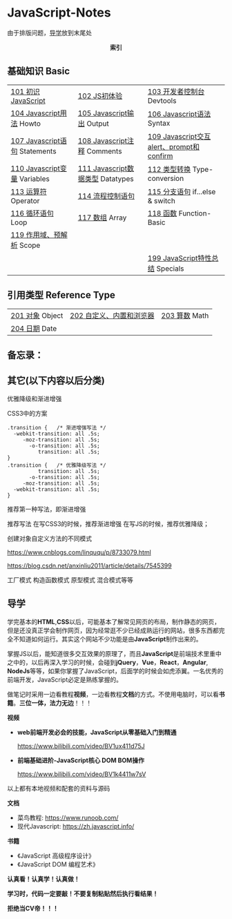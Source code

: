 # JavaScript-Notes

由于排版问题，[导学](#导学)放到末尾处

<center><strong>索引</strong></center>

## 基础知识 Basic

|                                                              |                                                              |                                                              |
| ------------------------------------------------------------ | ------------------------------------------------------------ | ------------------------------------------------------------ |
| <a href="101 初识JavaScript\101 初识JavaScript.md">101 初识JavaScript</a> | <a href="102 JS初体验\102 JS初体验.md">102 JS初体验</a>      | <a href="103 开发者控制台\103 开发者控制台.md">103 开发者控制台</a> Devtools |
| <a href="104 Javascript用法\104 Javascript用法.md">104 Javascript用法</a> Howto | <a href="105 Javascript输出\105 Javascript输出.md">105 Javascript输出</a> Output | <a href="106 Javascript语法\106 Javascript语法.md">106 Javascript语法</a> Syntax |
| <a href="107 Javascript语句\107 Javascript语句.md">107 Javascript语句</a> Statements | <a href="108 Javascript注释\108 Javascript注释.md">108 Javascript注释</a> Comments | <a href="109 Javascript交互alert、prompt和confirm\109 Javascript交互alert、prompt和confirm.md">109 Javascript交互alert、prompt和confirm</a> |
| <a href="110 Javascript变量\110 Javascript变量.md">110 Javascript变量</a>  Variables | <a href="111 Javascript数据类型\111 Javascript数据类型.md">111 Javascript数据类型</a> Datatypes | <a href="112 类型转换\112 类型转换.md">112 类型转换</a> Type-conversion |
| <a href="113 运算符\113 运算符.md">113 运算符</a> Operator   | <a href="114 流程控制语句\114 流程控制语句.md">114 流程控制语句</a> | <a href="115 分支语句\115 分支语句.md">115 分支语句</a> if...else & switch |
| <a href="116 循环语句\116 循环语句.md">116 循环语句</a> Loop | <a href="117 数组\117 数组.md">117 数组</a> Array            | <a href="118 函数\118 函数.md">118 函数</a> Function-Basic   |
| <a href="119 作用域、预解析\119 作用域、预解析.md">119 作用域、预解析</a> Scope |                                                              |                                                              |
|                                                              |                                                              | <a href="199 JavaScript特性总结\199 JavaScript特性总结.md">199 JavaScript特性总结</a> Specials |



## 引用类型 Reference Type

|                                                    |                                                              |                                                  |
| -------------------------------------------------- | ------------------------------------------------------------ | ------------------------------------------------ |
| <a href="201 对象\201 对象.md">201 对象</a> Object | <a href="202 自定义、内置和浏览器\202 自定义、内置和浏览器.md">202 自定义、内置和浏览器</a> | <a href="203 算数\203 算数.md">203 算数</a> Math |
| <a href="204 日期\204 日期.md">204 日期</a> Date   |                                                              |                                                  |



## 备忘录：



## 其它(以下内容以后分类)

优雅降级和渐进增强

CSS3中的方案

```
.transition {   /* 渐进增强写法 */
  -webkit-transition: all .5s;
     -moz-transition: all .5s;
       -o-transition: all .5s;
          transition: all .5s;  
} 
.transition {   /* 优雅降级写法 */ 
          transition: all .5s;
       -o-transition: all .5s;
     -moz-transition: all .5s;
  -webkit-transition: all .5s;
}
```

推荐第一种写法，即渐进增强



推荐写法
在写CSS3的时候，推荐渐进增强
在写JS的时候，推荐优雅降级；



创建对象自定义方法的不同模式

https://www.cnblogs.com/linququ/p/8733079.html

https://blog.csdn.net/anxinliu2011/article/details/7545399

工厂模式 构造函数模式 原型模式 混合模式等等



## 导学

学完基本的**HTML**,**CSS**以后，可能基本了解常见网页的布局，制作静态的网页，但是还没真正学会制作网页，因为经常逛不少已经成熟运行的网站，很多东西都完全不知道如何运行。其实这个网站不少功能是由**JavaScript**制作出来的。

掌握JS以后，能知道很多交互效果的原理了，而且**JavaScript**是前端技术里重中之中的，以后再深入学习的时候，会碰到**jQuery**，**Vue**，**React**，**Angular**, **NodeJs**等等，如果你掌握了JavaScript，后面学的时候会如虎添翼。一名优秀的前端开发，JavaScript必定是熟练掌握的。



做笔记时采用一边看教程**视频**，一边看教程**文档**的方式。不使用电脑时，可以看**书籍**。**三位一体，法力无边**！！！



**视频**

* **web前端开发必会的技能，JavaScript从零基础入门到精通**

  https://www.bilibili.com/video/BV1ux411d75J

* **前端基础进阶-JavaScript核心 DOM BOM操作**

  https://www.bilibili.com/video/BV1k4411w7sV

以上都有本地视频和配套的资料与源码



**文档**

* 菜鸟教程: https://www.runoob.com/
* 现代Javascript: https://zh.javascript.info/





**书籍**

* 《JavaScript 高级程序设计》
* 《JavaScript DOM 编程艺术》



**认真看！认真学！认真做！**

**学习时，代码一定要敲！不要复制粘贴然后执行看结果！**

**拒绝当CV帝！！！**

